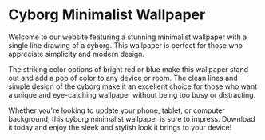 <!--
Write me markdown content of website with wallpaper:

"A minimalist wallpaper with a single line drawing of a cyborg, in a striking color such as bright red or blue."

The header of the page should not be copy of the text but rather a real content of the website which is using this wallpaper.
-->

<!--font:Poppins-->

# Cyborg Minimalist Wallpaper

Welcome to our website featuring a stunning minimalist wallpaper with a single line drawing of a cyborg. This wallpaper is perfect for those who appreciate simplicity and modern design.

The striking color options of bright red or blue make this wallpaper stand out and add a pop of color to any device or room. The clean lines and simple design of the cyborg make it an excellent choice for those who want a unique and eye-catching wallpaper without being too busy or distracting.

Whether you're looking to update your phone, tablet, or computer background, this cyborg minimalist wallpaper is sure to impress. Download it today and enjoy the sleek and stylish look it brings to your device!
